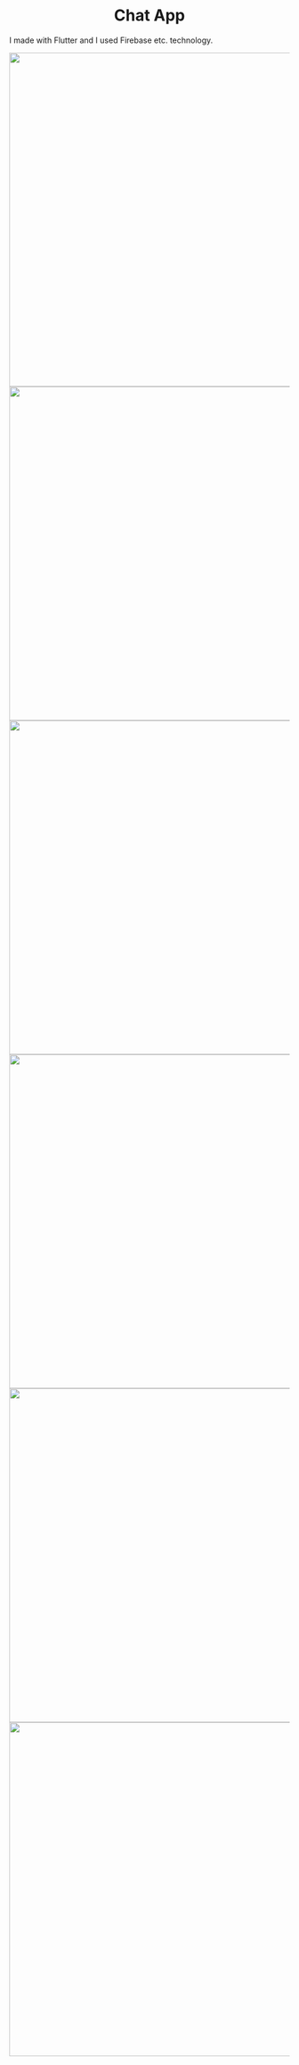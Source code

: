 <h1 align="center">Chat App</h1>


I made with Flutter and I used Firebase etc. technology.

<img src="https://user-images.githubusercontent.com/61988280/101834157-06f15f80-3b4b-11eb-8242-5f2601ecd649.png"  height="600">
<img src="https://user-images.githubusercontent.com/61988280/101834165-09ec5000-3b4b-11eb-9b85-905efba701d4.png"  height="600">
<img src="https://user-images.githubusercontent.com/61988280/101834172-0bb61380-3b4b-11eb-9016-ebb95f5411e7.png"  height="600">
<img src="https://user-images.githubusercontent.com/61988280/101834178-0e186d80-3b4b-11eb-89b8-b0749d91aa90.png"  height="600">
<img src="https://user-images.githubusercontent.com/61988280/101834184-0fe23100-3b4b-11eb-800f-e132e342e673.png"  height="600">
<img src="https://user-images.githubusercontent.com/61988280/101834188-11135e00-3b4b-11eb-8c95-b5521b895b2d.png"  height="600">




